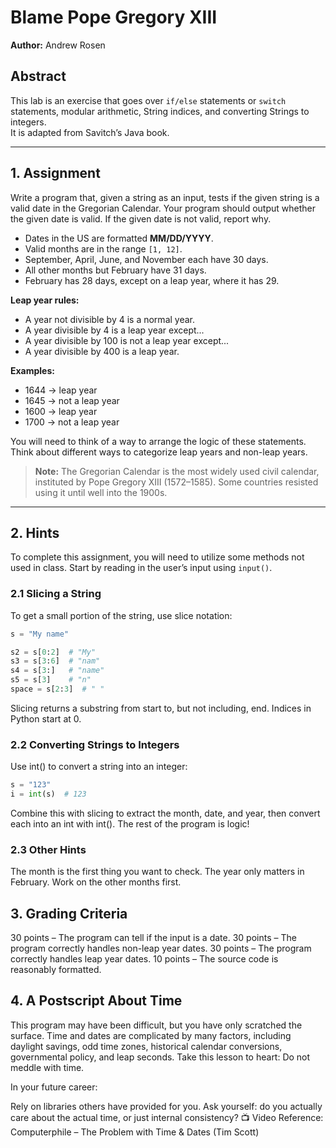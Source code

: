 # Blame Pope Gregory XIII

**Author:** Andrew Rosen

## Abstract

This lab is an exercise that goes over `if/else` statements or `switch` statements, modular arithmetic, String indices, and converting Strings to integers.  
It is adapted from Savitch’s Java book.

---

## 1. Assignment

Write a program that, given a string as an input, tests if the given string is a valid date in the Gregorian Calendar. Your program should output whether the given date is valid. If the given date is not valid, report why.

- Dates in the US are formatted **MM/DD/YYYY**.
- Valid months are in the range `[1, 12]`.
- September, April, June, and November each have 30 days.
- All other months but February have 31 days.
- February has 28 days, except on a leap year, where it has 29.

**Leap year rules:**

- A year not divisible by 4 is a normal year.
- A year divisible by 4 is a leap year except...
- A year divisible by 100 is not a leap year except...
- A year divisible by 400 is a leap year.

**Examples:**

- 1644 → leap year
- 1645 → not a leap year
- 1600 → leap year
- 1700 → not a leap year

You will need to think of a way to arrange the logic of these statements. Think about different ways to categorize leap years and non-leap years.

> **Note:** The Gregorian Calendar is the most widely used civil calendar, instituted by Pope Gregory XIII (1572–1585). Some countries resisted using it until well into the 1900s.

---

## 2. Hints

To complete this assignment, you will need to utilize some methods not used in class. Start by reading in the user’s input using `input()`.

### 2.1 Slicing a String

To get a small portion of the string, use slice notation:

```python
s = "My name"

s2 = s[0:2]  # "My"
s3 = s[3:6]  # "nam"
s4 = s[3:]   # "name"
s5 = s[3]    # "n"
space = s[2:3]  # " "
```
Slicing returns a substring from start to, but not including, end.
Indices in Python start at 0.
### 2.2 Converting Strings to Integers
Use int() to convert a string into an integer:
```python
s = "123"
i = int(s)  # 123
```

Combine this with slicing to extract the month, date, and year, then convert each into an int with int().
The rest of the program is logic!

### 2.3 Other Hints
The month is the first thing you want to check.
The year only matters in February.
Work on the other months first.
## 3. Grading Criteria
30 points – The program can tell if the input is a date.
30 points – The program correctly handles non-leap year dates.
30 points – The program correctly handles leap year dates.
10 points – The source code is reasonably formatted.
## 4. A Postscript About Time
This program may have been difficult, but you have only scratched the surface. Time and dates are complicated by many factors, including daylight savings, odd time zones, historical calendar conversions, governmental policy, and leap seconds.
Take this lesson to heart: Do not meddle with time.

In your future career:

Rely on libraries others have provided for you.
Ask yourself: do you actually care about the actual time, or just internal consistency?
📺 Video Reference: Computerphile – The Problem with Time & Dates (Tim Scott)
